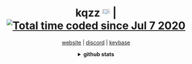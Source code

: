 <div align="center">
<h1>kqzz <img src="https://user-images.githubusercontent.com/48300938/155866200-0ea83748-6287-477a-9bac-6f4b8a8e0667.png" width="20" height="20" style="display: inline-block;"> | <a href="https://wakatime.com/@138f06ef-8508-4cc7-9169-218c289f9057"><img src="https://wakatime.com/badge/user/138f06ef-8508-4cc7-9169-218c289f9057.svg" alt="Total time coded since Jul 7 2020" /></a> </img></h1> 

<a href="https://kqzz.me" target="_blank"> website</a>  |
<a href="https://discordid.netlify.app/?id=703244711187578911" target="_blank">discord</a>  |
<a href="https://keybase.io/kqzz" target="_blank">keybase</a>          

<details>
<summary><strong>github stats</strong></summary>

#### streak
[![GitHub Streak](http://github-readme-streak-stats.herokuapp.com?user=Kqzz&background=7FCFDD&ring=3693DD&fire=3693DD&currStreakNum=000000&currStreakLabel=3693DD)](https://git.io/streak-stats)

#### metrics
![Metrics](https://github.com/Kqzz/Kqzz/blob/master/github-metrics.svg)

</details>
</div>
